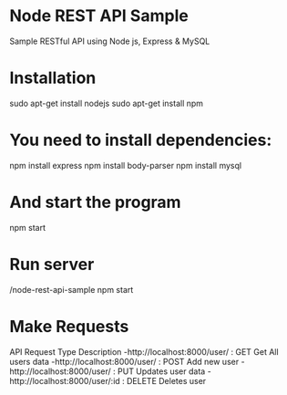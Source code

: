 # Node REST API Sample
Sample RESTful API using Node js, Express & MySQL

# Installation
sudo apt-get install nodejs
sudo apt-get install npm

# You need to install dependencies:
  npm install express
  npm install body-parser
  npm install mysql
  
# And start the program
  npm start
  
# Run server
  /node-rest-api-sample npm start

# Make Requests
   API                                  Request Type            Description
  -http://localhost:8000/user/ :        GET                     Get All users data
  -http://localhost:8000/user/ :        POST                    Add new user
  -http://localhost:8000/user/ :        PUT                     Updates user data
  -http://localhost:8000/user/:id :     DELETE                  Deletes user
